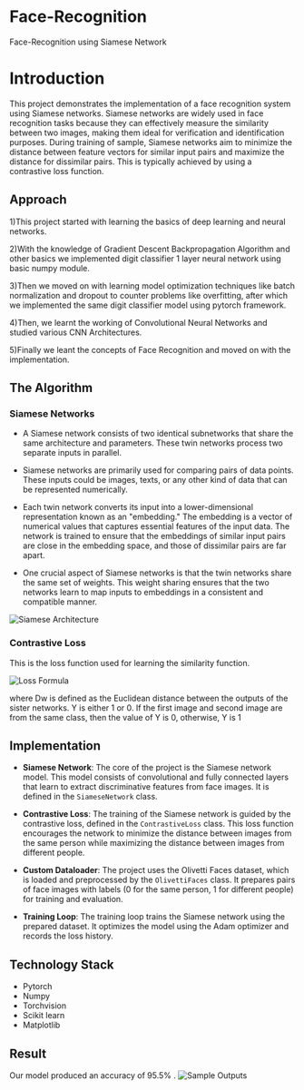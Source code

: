 # Face-Recognition
Face-Recognition using Siamese Network

# Introduction

This project demonstrates the implementation of a face recognition system using Siamese networks. Siamese networks are widely used in face recognition tasks because they can effectively measure the similarity between two images, making them ideal for verification and identification purposes. During training of sample, Siamese networks aim to minimize the distance between feature vectors for similar input pairs and maximize the distance for dissimilar pairs. This is typically achieved by using a contrastive loss function.

## Approach

1)This project started with learning the basics of deep learning and neural networks.

2)With the knowledge of Gradient Descent Backpropagation Algorithm and other basics we implemented digit classifier 1 layer neural network using basic numpy module.

3)Then we moved on with learning model optimization techniques like batch normalization and dropout to counter problems like overfitting, after which we implemented the same digit classifier model using pytorch framework.

4)Then, we learnt the working of Convolutional Neural Networks and studied various CNN Architectures.

5)Finally we leant the concepts of Face Recognition and moved on with the implementation.

## The Algorithm

### Siamese Networks

* A Siamese network consists of two identical subnetworks that share the same architecture and parameters. These twin networks process two separate inputs in parallel.

* Siamese networks are primarily used for comparing pairs of data points. These inputs could be images, texts, or any other kind of data that can be represented numerically.

* Each twin network converts its input into a lower-dimensional representation known as an "embedding." The embedding is a vector of numerical values that captures essential features of the input data. The network is trained to ensure that the embeddings of similar input pairs are close in the embedding space, and those of dissimilar pairs are far apart.

* One crucial aspect of Siamese networks is that the twin networks share the same set of weights. This weight sharing ensures that the two networks learn to map inputs to embeddings in a consistent and compatible manner.

![Siamese Architecture](https://miro.medium.com/v2/resize:fit:1400/format:webp/1*hBJRs10uBc9a2Ol10N-jlg.png)

### Contrastive Loss
This is the loss function used for learning the similarity function.

![Loss Formula](https://miro.medium.com/v2/resize:fit:1400/format:webp/0*QE2ccvCNw6HOW85e.png)

where Dw is defined as the Euclidean distance between the outputs of the sister networks.
Y is either 1 or 0. If the first image and second image are from the same class, then the value of Y is 0, otherwise, Y is 1

## Implementation

- **Siamese Network**: The core of the project is the Siamese network model. This model consists of convolutional and fully connected layers that learn to extract discriminative features from face images. It is defined in the `SiameseNetwork` class.

- **Contrastive Loss**: The training of the Siamese network is guided by the contrastive loss, defined in the `ContrastiveLoss` class. This loss function encourages the network to minimize the distance between images from the same person while maximizing the distance between images from different people.

- **Custom Dataloader**: The project uses the Olivetti Faces dataset, which is loaded and preprocessed by the `OlivettiFaces` class. It prepares pairs of face images with labels (0 for the same person, 1 for different people) for training and evaluation.

- **Training Loop**: The training loop trains the Siamese network using the prepared dataset. It optimizes the model using the Adam optimizer and records the loss history.
 
## Technology Stack

* Pytorch
* Numpy
* Torchvision
* Scikit learn
* Matplotlib

## Result

Our model produced an accuracy of 95.5% .
![Sample Outputs](https://cdn.discordapp.com/attachments/1116080374360055923/1161292020875276348/face_rec.jpg?ex=6537c479&is=65254f79&hm=7986582a3a9349f8927abc5623c5e2846abb71c3b34897a085f2894ca0eb0568&)
